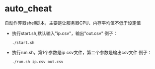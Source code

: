 # auto_cheat
自动作弊器shell脚本，主要是让服务器CPU、内存平均值不低于设定值

- 执行start.sh,默认输入"ip.csv"，输出"out.csv"
  例子：

  ```
  ./start.sh
  ```

- 执行run.sh，第1个参数是ip csv文件，第二个参数是输出csv文件
  例子：

  ```
  ./run.sh ip.csv out.csv
  ```

  

